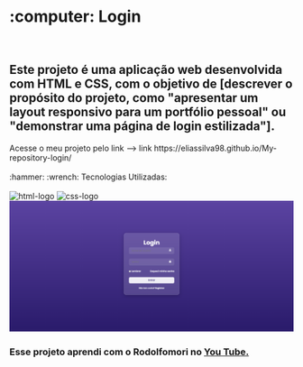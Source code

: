 <h1> :computer: Login</h1>
<br>
<h2>Este projeto é uma aplicação web desenvolvida com HTML e CSS, com o objetivo de [descrever o propósito do projeto, como "apresentar um layout responsivo para um portfólio pessoal" ou "demonstrar uma página de login estilizada"].</a></h2>
Acesse o meu projeto pelo link --> link https://eliassilva98.github.io/My-repository-login/
<br>
<br>
:hammer: :wrench: Tecnologias Utilizadas:
<br>
<br>
<img src="https://img.shields.io/badge/HTML5-E34F26?style=for-the-badge&logo=html5&logoColor=white" alt="html-logo" />
<img src="https://img.shields.io/badge/CSS3-1572B6?style=for-the-badge&logo=css3&logoColor=white" alt="css-logo" />
<br>
<img src="https://github.com/Eliassilva98/My-repository-login/blob/main/Captura%20de%20tela%202025-05-29%20185742.png?raw=true" />
<br>
<h3>Esse projeto aprendi com o Rodolfomori no <a href="https://youtu.be/Q8PNlCt2PSM">You Tube.</a></h3>


